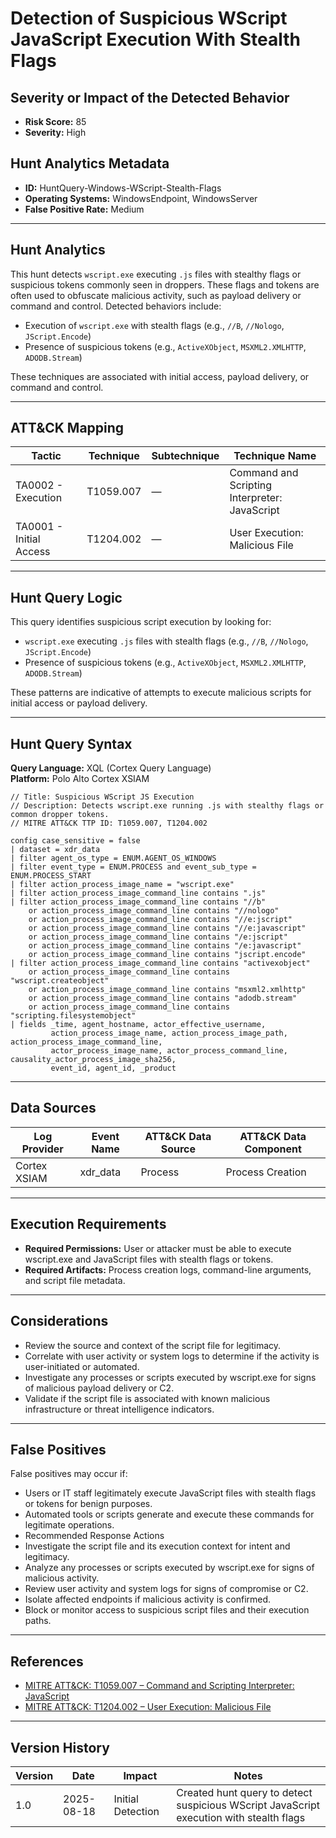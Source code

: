 # Detection of Suspicious WScript JavaScript Execution With Stealth Flags

## Severity or Impact of the Detected Behavior
- **Risk Score:** 85
- **Severity:** High

## Hunt Analytics Metadata

- **ID:** HuntQuery-Windows-WScript-Stealth-Flags
- **Operating Systems:** WindowsEndpoint, WindowsServer
- **False Positive Rate:** Medium

---

## Hunt Analytics

This hunt detects `wscript.exe` executing `.js` files with stealthy flags or suspicious tokens commonly seen in droppers. These flags and tokens are often used to obfuscate malicious activity, such as payload delivery or command and control. Detected behaviors include:

- Execution of `wscript.exe` with stealth flags (e.g., `//B`, `//Nologo`, `JScript.Encode`)
- Presence of suspicious tokens (e.g., `ActiveXObject`, `MSXML2.XMLHTTP`, `ADODB.Stream`)

These techniques are associated with initial access, payload delivery, or command and control.

---

## ATT&CK Mapping

| Tactic                        | Technique   | Subtechnique | Technique Name                                 |
|------------------------------|-------------|--------------|-----------------------------------------------|
| TA0002 - Execution           | T1059.007   | —            | Command and Scripting Interpreter: JavaScript |
| TA0001 - Initial Access      | T1204.002   | —            | User Execution: Malicious File                |

---

## Hunt Query Logic

This query identifies suspicious script execution by looking for:

- `wscript.exe` executing `.js` files with stealth flags (e.g., `//B`, `//Nologo`, `JScript.Encode`)
- Presence of suspicious tokens (e.g., `ActiveXObject`, `MSXML2.XMLHTTP`, `ADODB.Stream`)

These patterns are indicative of attempts to execute malicious scripts for initial access or payload delivery.

---

## Hunt Query Syntax

**Query Language:** XQL (Cortex Query Language)  
**Platform:** Polo Alto Cortex XSIAM

```xql
// Title: Suspicious WScript JS Execution 
// Description: Detects wscript.exe running .js with stealthy flags or common dropper tokens. 
// MITRE ATT&CK TTP ID: T1059.007, T1204.002 

config case_sensitive = false 
| dataset = xdr_data 
| filter agent_os_type = ENUM.AGENT_OS_WINDOWS 
| filter event_type = ENUM.PROCESS and event_sub_type = ENUM.PROCESS_START 
| filter action_process_image_name = "wscript.exe" 
| filter action_process_image_command_line contains ".js" 
| filter action_process_image_command_line contains "//b" 
    or action_process_image_command_line contains "//nologo" 
    or action_process_image_command_line contains "//e:jscript" 
    or action_process_image_command_line contains "//e:javascript" 
    or action_process_image_command_line contains "/e:jscript" 
    or action_process_image_command_line contains "/e:javascript" 
    or action_process_image_command_line contains "jscript.encode" 
| filter action_process_image_command_line contains "activexobject" 
    or action_process_image_command_line contains "wscript.createobject" 
    or action_process_image_command_line contains "msxml2.xmlhttp" 
    or action_process_image_command_line contains "adodb.stream" 
    or action_process_image_command_line contains "scripting.filesystemobject" 
| fields _time, agent_hostname, actor_effective_username, 
         action_process_image_name, action_process_image_path, action_process_image_command_line, 
         actor_process_image_name, actor_process_command_line, causality_actor_process_image_sha256, 
         event_id, agent_id, _product 

```

---

## Data Sources
| Log Provider | Event Name   | ATT&CK Data Source | ATT&CK Data Component        |
|--------------|--------------|--------------------|-------------------------------|
| Cortex XSIAM | xdr_data     | Process            | Process Creation              |

---

## Execution Requirements
- **Required Permissions:** User or attacker must be able to execute wscript.exe and JavaScript files with stealth flags or tokens.
- **Required Artifacts:** Process creation logs, command-line arguments, and script file metadata.

---

## Considerations
- Review the source and context of the script file for legitimacy.
- Correlate with user activity or system logs to determine if the activity is user-initiated or automated.
- Investigate any processes or scripts executed by wscript.exe for signs of malicious payload delivery or C2.
- Validate if the script file is associated with known malicious infrastructure or threat intelligence indicators.

---

## False Positives
False positives may occur if:

- Users or IT staff legitimately execute JavaScript files with stealth flags or tokens for benign purposes.
- Automated tools or scripts generate and execute these commands for legitimate operations.
- Recommended Response Actions
- Investigate the script file and its execution context for intent and legitimacy.
- Analyze any processes or scripts executed by wscript.exe for signs of malicious activity.
- Review user activity and system logs for signs of compromise or C2.
- Isolate affected endpoints if malicious activity is confirmed.
- Block or monitor access to suspicious script files and their execution paths.

---

## References
- [MITRE ATT&CK: T1059.007 – Command and Scripting Interpreter: JavaScript](https://attack.mitre.org/techniques/T1059/007/)
- [MITRE ATT&CK: T1204.002 – User Execution: Malicious File](https://attack.mitre.org/techniques/T1204/002/)

---

## Version History	

| Version | Date       | Impact            | Notes                                                              |
|---------|------------|-------------------|--------------------------------------------------------------------|
| 1.0     | 2025-08-18 | Initial Detection | Created hunt query to detect suspicious WScript JavaScript execution with stealth flags|
